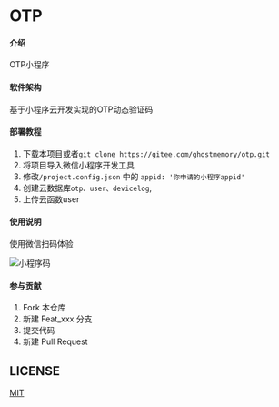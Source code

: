 # OTP

#### 介绍
OTP小程序

#### 软件架构
基于小程序云开发实现的OTP动态验证码


#### 部署教程

1. 下载本项目或者``` git clone https://gitee.com/ghostmemory/otp.git ```
2. 将项目导入微信小程序开发工具 
3. 修改```/project.config.json``` 中的 ```appid: '你申请的小程序appid' ```
4. 创建云数据库```otp、user、devicelog```,
5. 上传云函数user

#### 使用说明

使用微信扫码体验

![小程序码](https://images.gitee.com/uploads/images/2020/0824/162015_16d7b5d8_21964.jpeg "gh_508ca98f3bfb_430.jpg")



#### 参与贡献

1.  Fork 本仓库
2.  新建 Feat_xxx 分支
3.  提交代码
4.  新建 Pull Request

## LICENSE

[MIT](https://gitee.com/ghostmemory/otp/blob/master/LICENSE)
